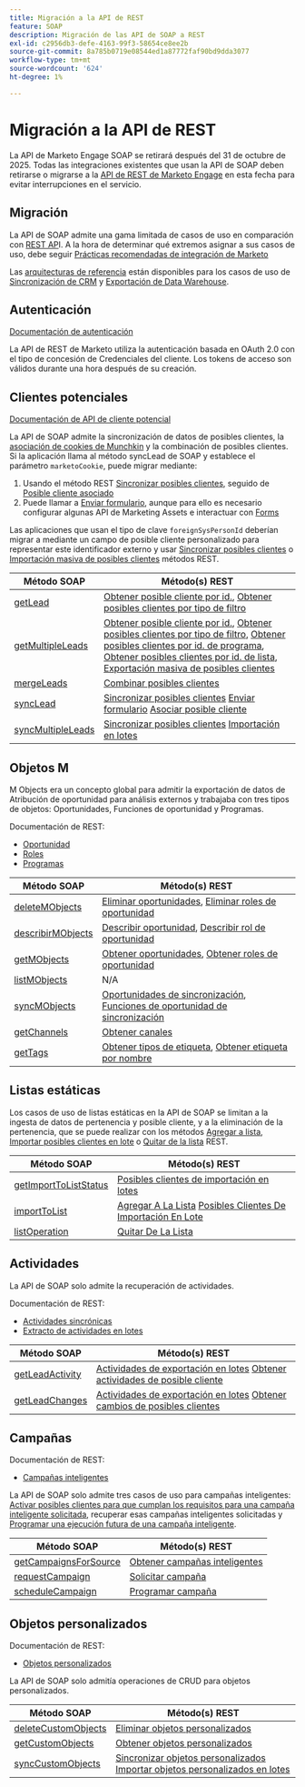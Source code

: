```yaml
---
title: Migración a la API de REST
feature: SOAP
description: Migración de las API de SOAP a REST
exl-id: c2956db3-defe-4163-99f3-58654ce8ee2b
source-git-commit: 8a785b0719e08544ed1a87772faf90bd9dda3077
workflow-type: tm+mt
source-wordcount: '624'
ht-degree: 1%

---
```


# Migración a la API de REST

La API de Marketo Engage SOAP se retirará después del 31 de octubre de 2025. Todas las integraciones existentes que usan la API de SOAP deben retirarse o migrarse a la [API de REST de Marketo Engage](https://experienceleague.adobe.com/es/docs/marketo-developer/marketo/rest/rest-api) en esta fecha para evitar interrupciones en el servicio.

## Migración

La API de SOAP admite una gama limitada de casos de uso en comparación con [REST AP](https://experienceleague.adobe.com/es/docs/marketo-developer/marketo/rest/rest-api)I. A la hora de determinar qué extremos asignar a sus casos de uso, debe seguir [Prácticas recomendadas de integración de Marketo](https://experienceleague.adobe.com/es/docs/marketo-developer/marketo/rest/marketo-integration-best-practices)

Las [arquitecturas de referencia](https://experienceleague.adobe.com/es/docs/marketo-developer/marketo/rest/reference-architectures) están disponibles para los casos de uso de [Sincronización de CRM](https://experienceleague.adobe.com/docs/marketo-developer/assets/sync-architecture-whitepaper.pdf?lang=es) y [Exportación de Data Warehouse](https://experienceleague.adobe.com/docs/marketo-developer/assets/reference_architecture.pdf?lang=es).

## Autenticación

[Documentación de autenticación](https://experienceleague.adobe.com/es/docs/marketo-developer/marketo/rest/authentication)

La API de REST de Marketo utiliza la autenticación basada en OAuth 2.0 con el tipo de concesión de Credenciales del cliente. Los tokens de acceso son válidos durante una hora después de su creación.

## Clientes potenciales

[Documentación de API de cliente potencial](https://experienceleague.adobe.com/es/docs/marketo-developer/marketo/rest/lead-database/leads)

La API de SOAP admite la sincronización de datos de posibles clientes, la [asociación de cookies de Munchkin](https://experienceleague.adobe.com/es/docs/marketo-developer/marketo/javascriptapi/leadtracking/lead-tracking) y la combinación de posibles clientes. Si la aplicación llama al método syncLead de SOAP y establece el parámetro `marketoCookie`, puede migrar mediante:

1. Usando el método REST [Sincronizar posibles clientes](https://developer.adobe.com/marketo-apis/api/mapi/#operation/syncLeadUsingPOST), seguido de [Posible cliente asociado](https://developer.adobe.com/marketo-apis/api/mapi/#operation/associateLeadUsingPOST)
2. Puede llamar a [Enviar formulario](https://experienceleague.adobe.com/es/docs/marketo-developer/marketo/rest/lead-database/leads), aunque para ello es necesario configurar algunas API de Marketing Assets e interactuar con [Forms](https://experienceleague.adobe.com/es/docs/marketo-developer/marketo/rest/assets/forms)

Las aplicaciones que usan el tipo de clave `foreignSysPersonId` deberían migrar a mediante un campo de posible cliente personalizado para representar este identificador externo y usar [Sincronizar posibles clientes](https://experienceleague.adobe.com/es/docs/marketo-developer/marketo/rest/lead-database/leads#create-and-update) o [Importación masiva de posibles clientes](https://experienceleague.adobe.com/es/docs/marketo-developer/marketo/rest/bulk-import/bulk-lead-import) métodos REST.

| Método SOAP | Método(s) REST |
| --- | --- |
| [getLead](https://experienceleague.adobe.com/es/docs/marketo-developer/marketo/soap/leads/getlead) | [Obtener posible cliente por id.](https://developer.adobe.com/marketo-apis/api/mapi/#operation/getLeadByIdUsingGET), [Obtener posibles clientes por tipo de filtro](https://developer.adobe.com/marketo-apis/api/mapi/#operation/getLeadsByFilterUsingGET) |
| [getMultipleLeads](https://experienceleague.adobe.com/es/docs/marketo-developer/marketo/soap/leads/getmultipleleads) | [Obtener posible cliente por id.](https://developer.adobe.com/marketo-apis/api/mapi/#operation/getLeadByIdUsingGET), [Obtener posibles clientes por tipo de filtro](https://developer.adobe.com/marketo-apis/api/mapi/#operation/getLeadsByFilterUsingGET), [Obtener posibles clientes por id. de programa](https://developer.adobe.com/marketo-apis/api/mapi/#operation/getLeadsByProgramIdUsingGET), [Obtener posibles clientes por id. de lista](https://developer.adobe.com/marketo-apis/api/mapi/#operation/getLeadsByListIdUsingGET), [Exportación masiva de posibles clientes](https://developer.adobe.com/marketo-apis/api/mapi/#tag/Bulk-Export-Leads) |
| [mergeLeads](https://experienceleague.adobe.com/es/docs/marketo-developer/marketo/soap/leads/mergeleads) | [Combinar posibles clientes](https://developer.adobe.com/marketo-apis/api/mapi/#operation/mergeLeadsUsingPOST) |
| [syncLead](https://experienceleague.adobe.com/es/docs/marketo-developer/marketo/soap/leads/synclead) | [Sincronizar posibles clientes](https://developer.adobe.com/marketo-apis/api/mapi/#operation/syncLeadUsingPOST) [Enviar formulario](https://developer.adobe.com/marketo-apis/api/mapi/#operation/SubmitFormUsingPOST) [Asociar posible cliente](https://developer.adobe.com/marketo-apis/api/mapi/#operation/associateLeadUsingPOST) |
| [syncMultipleLeads](https://experienceleague.adobe.com/es/docs/marketo-developer/marketo/soap/leads/syncmultipleleads) | [Sincronizar posibles clientes](https://developer.adobe.com/marketo-apis/api/mapi/#operation/syncLeadUsingPOST) [Importación en lotes](https://developer.adobe.com/marketo-apis/api/mapi/#tag/Bulk-Import-Leads) |

## Objetos M

M Objects era un concepto global para admitir la exportación de datos de Atribución de oportunidad para análisis externos y trabajaba con tres tipos de objetos: Oportunidades, Funciones de oportunidad y Programas.

Documentación de REST:

- [Oportunidad](https://experienceleague.adobe.com/es/docs/marketo-developer/marketo/rest/lead-database/opportunities)
- [Roles](https://experienceleague.adobe.com/es/docs/marketo-developer/marketo/rest/lead-database/opportunity-roles)
- [Programas](https://experienceleague.adobe.com/es/docs/marketo-developer/marketo/rest/assets/programs)

| Método SOAP | Método(s) REST |
| --- | --- |
| [deleteMObjects](https://experienceleague.adobe.com/es/docs/marketo-developer/marketo/soap/marketo-objects/deletemobjects) | [Eliminar oportunidades](https://developer.adobe.com/marketo-apis/api/mapi/#operation/deleteOpportunitiesUsingPOST), [Eliminar roles de oportunidad](https://developer.adobe.com/marketo-apis/api/mapi/#operation/deleteOpportunityRolesUsingPOST) |
| [describirMObjects](https://experienceleague.adobe.com/es/docs/marketo-developer/marketo/soap/marketo-objects/describemobject) | [Describir oportunidad](https://developer.adobe.com/marketo-apis/api/mapi/#operation/describeUsingGET_4), [Describir rol de oportunidad](https://developer.adobe.com/marketo-apis/api/mapi/#operation/describeOpportunityRoleUsingGET) |
| [getMObjects](https://experienceleague.adobe.com/es/docs/marketo-developer/marketo/soap/marketo-objects/getmobjects) | [Obtener oportunidades](https://developer.adobe.com/marketo-apis/api/mapi/#operation/getOpportunitiesUsingGET), [Obtener roles de oportunidad](https://developer.adobe.com/marketo-apis/api/mapi/#operation/describeOpportunityRoleUsingGET) |
| [listMObjects](https://experienceleague.adobe.com/es/docs/marketo-developer/marketo/soap/marketo-objects/listmobjects) | N/A |
| [syncMObjects](https://experienceleague.adobe.com/es/docs/marketo-developer/marketo/soap/marketo-objects/syncmobjects) | [Oportunidades de sincronización](https://developer.adobe.com/marketo-apis/api/mapi/#operation/syncOpportunitiesUsingPOST), [Funciones de oportunidad de sincronización](https://developer.adobe.com/marketo-apis/api/mapi/#operation/syncOpportunityRolesUsingPOST) |
| [getChannels](https://experienceleague.adobe.com/es/docs/marketo-developer/marketo/soap/programs/getchannels) | [Obtener canales](https://developer.adobe.com/marketo-apis/api/asset/#operation/getAllChannelsUsingGET) |
| [getTags](https://experienceleague.adobe.com/es/docs/marketo-developer/marketo/soap/programs/gettags) | [Obtener tipos de etiqueta](https://developer.adobe.com/marketo-apis/api/asset/#operation/getTagTypesUsingGET), [Obtener etiqueta por nombre](https://developer.adobe.com/marketo-apis/api/asset/#operation/getTagByNameUsingGET) |

## Listas estáticas

Los casos de uso de listas estáticas en la API de SOAP se limitan a la ingesta de datos de pertenencia y posible cliente, y a la eliminación de la pertenencia, que se puede realizar con los métodos [Agregar a lista](https://developer.adobe.com/marketo-apis/api/mapi/#operation/addLeadsToListUsingPOST), [Importar posibles clientes en lote](https://experienceleague.adobe.com/es/docs/marketo-developer/marketo/rest/bulk-import/bulk-lead-import) o [Quitar de la lista](https://developer.adobe.com/marketo-apis/api/mapi/#operation/removeLeadsFromListUsingDELETE) REST.

| Método SOAP | Método(s) REST |
| --- | --- |
| [getImportToListStatus](https://experienceleague.adobe.com/es/docs/marketo-developer/marketo/soap/static-lists/getimporttoliststatus) | [Posibles clientes de importación en lotes](https://developer.adobe.com/marketo-apis/api/mapi/#tag/Bulk-Import-Leads) |
| [importToList](https://experienceleague.adobe.com/es/docs/marketo-developer/marketo/soap/static-lists/importtolist) | [Agregar A La Lista](https://developer.adobe.com/marketo-apis/api/mapi/#operation/addLeadsToListUsingPOST) [Posibles Clientes De Importación En Lote](https://developer.adobe.com/marketo-apis/api/mapi/#tag/Bulk-Import-Leads) |
| [listOperation](https://experienceleague.adobe.com/es/docs/marketo-developer/marketo/soap/static-lists/listoperation) | [Quitar De La Lista](https://developer.adobe.com/marketo-apis/api/mapi/#operation/removeLeadsFromListUsingDELETE) |

## Actividades

La API de SOAP solo admite la recuperación de actividades.

Documentación de REST:

- [Actividades sincrónicas](https://experienceleague.adobe.com/es/docs/marketo-developer/marketo/rest/lead-database/activities)
- [Extracto de actividades en lotes](https://experienceleague.adobe.com/es/docs/marketo-developer/marketo/rest/bulk-extract/bulk-activity-extract)

| Método SOAP | Método(s) REST |
| --- | --- |
| [getLeadActivity](https://experienceleague.adobe.com/es/docs/marketo-developer/marketo/soap/activities/getleadactivity) | [Actividades de exportación en lotes](https://developer.adobe.com/marketo-apis/api/mapi/#tag/Bulk-Export-Activities) [Obtener actividades de posible cliente](https://developer.adobe.com/marketo-apis/api/mapi/#operation/getLeadActivitiesUsingGET) |
| [getLeadChanges](https://experienceleague.adobe.com/es/docs/marketo-developer/marketo/soap/activities/getleadchanges) | [Actividades de exportación en lotes](https://developer.adobe.com/marketo-apis/api/mapi/#tag/Bulk-Export-Activities) [Obtener cambios de posibles clientes](https://developer.adobe.com/marketo-apis/api/mapi/#operation/getLeadChangesUsingGET) |

## Campañas

Documentación de REST:

- [Campañas inteligentes](https://experienceleague.adobe.com/es/docs/marketo-developer/marketo/rest/assets/smart-campaigns)

La API de SOAP solo admite tres casos de uso para campañas inteligentes: [Activar posibles clientes para que cumplan los requisitos para una campaña inteligente solicitada](https://experienceleague.adobe.com/es/docs/marketo-developer/marketo/rest/assets/smart-campaigns#trigger), recuperar esas campañas inteligentes solicitadas y [Programar una ejecución futura de una campaña inteligente](https://experienceleague.adobe.com/es/docs/marketo-developer/marketo/rest/assets/smart-campaigns#schedule).

| Método SOAP | Método(s) REST |
| --- | --- |
| [getCampaignsForSource](https://experienceleague.adobe.com/es/docs/marketo-developer/marketo/soap/campaigns/getcampaignsforsource) | [Obtener campañas inteligentes](https://developer.adobe.com/marketo-apis/api/asset/#operation/getAllSmartCampaignsGET) |
| [requestCampaign](https://experienceleague.adobe.com/es/docs/marketo-developer/marketo/soap/campaigns/requestcampaign) | [Solicitar campaña](https://developer.adobe.com/marketo-apis/api/mapi/#operation/triggerCampaignUsingPOST) |
| [scheduleCampaign](https://experienceleague.adobe.com/es/docs/marketo-developer/marketo/soap/campaigns/schedulecampaign) | [Programar campaña](https://developer.adobe.com/marketo-apis/api/mapi/#operation/scheduleCampaignUsingPOST) |

## Objetos personalizados

Documentación de REST:

- [Objetos personalizados](https://experienceleague.adobe.com/es/docs/marketo-developer/marketo/rest/lead-database/custom-objects)

La API de SOAP solo admitía operaciones de CRUD para objetos personalizados.

| Método SOAP | Método(s) REST |
| --- | --- |
| [deleteCustomObjects](https://experienceleague.adobe.com/es/docs/marketo-developer/marketo/soap/custom-objects/deletecustomobjects) | [Eliminar objetos personalizados](https://developer.adobe.com/marketo-apis/api/mapi/#operation/deleteCustomObjectsUsingPOST) |
| [getCustomObjects](https://experienceleague.adobe.com/es/docs/marketo-developer/marketo/soap/custom-objects/getcustomobjects) | [Obtener objetos personalizados](https://developer.adobe.com/marketo-apis/api/mapi/#operation/getCustomObjectsUsingGET) |
| [syncCustomObjects](https://experienceleague.adobe.com/es/docs/marketo-developer/marketo/soap/custom-objects/synccustomobjects) | [Sincronizar objetos personalizados](https://developer.adobe.com/marketo-apis/api/mapi/#operation/syncCustomObjectsUsingPOST) [Importar objetos personalizados en lotes](https://experienceleague.adobe.com/es/docs/marketo-developer/marketo/rest/bulk-import/bulk-custom-object-import) |
